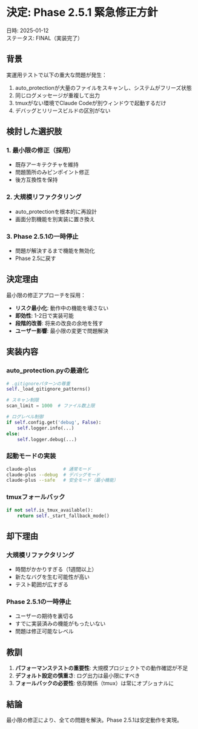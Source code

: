 # 決定: Phase 2.5.1 緊急修正方針

日時: 2025-01-12  
ステータス: FINAL（実装完了）

## 背景
実運用テストで以下の重大な問題が発生：
1. auto_protectionが大量のファイルをスキャンし、システムがフリーズ状態
2. 同じログメッセージが重複して出力
3. tmuxがない環境でClaude Codeが別ウィンドウで起動するだけ
4. デバッグとリリースビルドの区別がない

## 検討した選択肢

### 1. 最小限の修正（採用）
- 既存アーキテクチャを維持
- 問題箇所のみピンポイント修正
- 後方互換性を保持

### 2. 大規模リファクタリング
- auto_protectionを根本的に再設計
- 画面分割機能を別実装に置き換え

### 3. Phase 2.5.1の一時停止
- 問題が解決するまで機能を無効化
- Phase 2.5に戻す

## 決定理由
最小限の修正アプローチを採用：
- **リスク最小化**: 動作中の機能を壊さない
- **即効性**: 1-2日で実装可能
- **段階的改善**: 将来の改良の余地を残す
- **ユーザー影響**: 最小限の変更で問題解決

## 実装内容

### auto_protection.pyの最適化
```python
# .gitignoreパターンの尊重
self._load_gitignore_patterns()

# スキャン制限
scan_limit = 1000  # ファイル数上限

# ログレベル制御
if self.config.get('debug', False):
    self.logger.info(...)
else:
    self.logger.debug(...)
```

### 起動モードの実装
```bash
claude-plus          # 通常モード
claude-plus --debug  # デバッグモード
claude-plus --safe   # 安全モード（最小機能）
```

### tmuxフォールバック
```python
if not self.is_tmux_available():
    return self._start_fallback_mode()
```

## 却下理由

### 大規模リファクタリング
- 時間がかかりすぎる（1週間以上）
- 新たなバグを生む可能性が高い
- テスト範囲が広すぎる

### Phase 2.5.1の一時停止
- ユーザーの期待を裏切る
- すでに実装済みの機能がもったいない
- 問題は修正可能なレベル

## 教訓
1. **パフォーマンステストの重要性**: 大規模プロジェクトでの動作確認が不足
2. **デフォルト設定の慎重さ**: ログ出力は最小限にすべき
3. **フォールバックの必要性**: 依存関係（tmux）は常にオプショナルに

## 結論
最小限の修正により、全ての問題を解決。Phase 2.5.1は安定動作を実現。